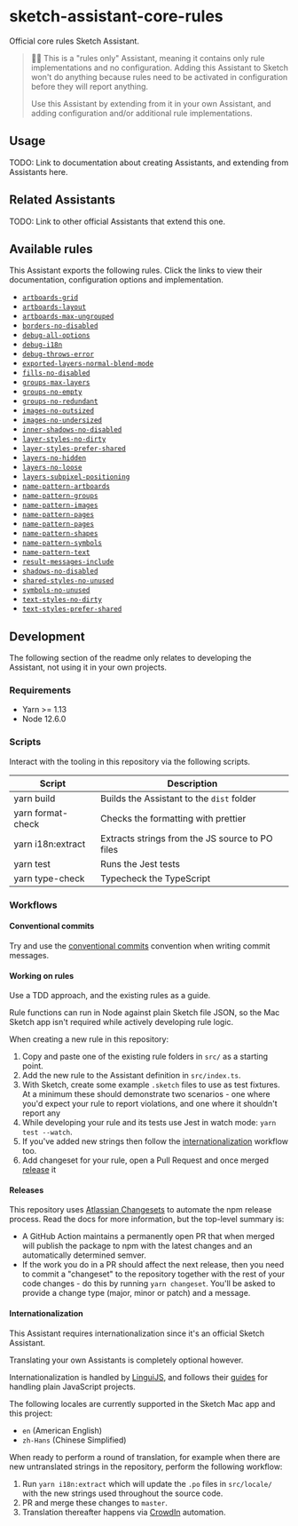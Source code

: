 # sketch-assistant-core-rules

Official core rules Sketch Assistant.

> 💁‍♀️ This is a "rules only" Assistant, meaning it contains only rule implementations and no
> configuration. Adding this Assistant to Sketch won't do anything because rules need to be
> activated in configuration before they will report anything.
>
> Use this Assistant by extending from it in your own Assistant, and adding configuration and/or
> additional rule implementations.

## Usage

TODO: Link to documentation about creating Assistants, and extending from Assistants here.

## Related Assistants

TODO: Link to other official Assistants that extend this one.

## Available rules

This Assistant exports the following rules. Click the links to view their documentation,
configuration options and implementation.

- [`artboards-grid`](./src/rules/artboards-grid)
- [`artboards-layout`](./src/rules/artboards-layout)
- [`artboards-max-ungrouped`](./src/rules/artboards-max-ungrouped)
- [`borders-no-disabled`](./src/rules/borders-no-disabled)
- [`debug-all-options`](./src/rules/debug-all-options)
- [`debug-i18n`](./src/rules/debug-i18n)
- [`debug-throws-error`](./src/rules/debug-throws-error)
- [`exported-layers-normal-blend-mode`](./src/rules/exported-layers-normal-blend-mode)
- [`fills-no-disabled`](./src/rules/fills-no-disabled)
- [`groups-max-layers`](./src/rules/groups-max-layers)
- [`groups-no-empty`](./src/rules/groups-no-empty)
- [`groups-no-redundant`](./src/rules/groups-no-redundant)
- [`images-no-outsized`](./src/rules/images-no-outsized)
- [`images-no-undersized`](./src/rules/images-no-undersized)
- [`inner-shadows-no-disabled`](./src/rules/inner-shadows-no-disabled)
- [`layer-styles-no-dirty`](./src/layer-styles-no-dirty)
- [`layer-styles-prefer-shared`](./src/rules/layer-styles-prefer-shared)
- [`layers-no-hidden`](./src/rules/layers-no-hidden)
- [`layers-no-loose`](./src/rules/layers-no-loose)
- [`layers-subpixel-positioning`](./src/rules/layers-subpixel-positioning)
- [`name-pattern-artboards`](./src/rules/name-pattern-artboards)
- [`name-pattern-groups`](./src/rules/name-pattern-groups)
- [`name-pattern-images`](./src/rules/name-pattern-images)
- [`name-pattern-pages`](./src/rules/name-pattern-pages)
- [`name-pattern-pages`](./src/rules/name-pattern-pages)
- [`name-pattern-shapes`](./src/rules/name-pattern-shapes)
- [`name-pattern-symbols`](./src/rules/name-pattern-symbols)
- [`name-pattern-text`](./src/rules/name-pattern-text)
- [`result-messages-include`](./src/rules/result-messages-include)
- [`shadows-no-disabled`](./src/rules/shadows-no-disabled)
- [`shared-styles-no-unused`](./src/rules/shared-styles-no-unused)
- [`symbols-no-unused`](./src/rules/symbols-no-unused)
- [`text-styles-no-dirty`](./src/text-styles-no-dirty)
- [`text-styles-prefer-shared`](./src/rules/text-styles-prefer-shared)

## Development

The following section of the readme only relates to developing the Assistant, not using it in your
own projects.

### Requirements

- Yarn >= 1.13
- Node 12.6.0

### Scripts

Interact with the tooling in this repository via the following scripts.

| Script            | Description                                     |
| ----------------- | ----------------------------------------------- |
| yarn build        | Builds the Assistant to the `dist` folder       |
| yarn format-check | Checks the formatting with prettier             |
| yarn i18n:extract | Extracts strings from the JS source to PO files |
| yarn test         | Runs the Jest tests                             |
| yarn type-check   | Typecheck the TypeScript                        |

### Workflows

#### Conventional commits

Try and use the [conventional commits](https://www.conventionalcommits.org/) convention when writing
commit messages.

#### Working on rules

Use a TDD approach, and the existing rules as a guide.

Rule functions can run in Node against plain Sketch file JSON, so the Mac Sketch app isn't required
while actively developing rule logic.

When creating a new rule in this repository:

1. Copy and paste one of the existing rule folders in `src/` as a starting point.
1. Add the new rule to the Assistant definition in `src/index.ts`.
1. With Sketch, create some example `.sketch` files to use as test fixtures. At a minimum these
   should demonstrate two scenarios - one where you'd expect your rule to report violations, and one
   where it shouldn't report any
1. While developing your rule and its tests use Jest in watch mode: `yarn test --watch`.
1. If you've added new strings then follow the [internationalization](#internationalization)
   workflow too.
1. Add changeset for your rule, open a Pull Request and once merged [release](#releases) it

#### Releases

This repository uses [Atlassian Changesets](https://github.com/atlassian/changesets) to automate the
npm release process. Read the docs for more information, but the top-level summary is:

- A GitHub Action maintains a permanently open PR that when merged will publish the package to npm
  with the latest changes and an automatically determined semver.
- If the work you do in a PR should affect the next release, then you need to commit a "changeset"
  to the repository together with the rest of your code changes - do this by running
  `yarn changeset`. You'll be asked to provide a change type (major, minor or patch) and a message.

#### Internationalization

This Assistant requires internationalization since it's an official Sketch Assistant.

Translating your own Assistants is completely optional however.

Internationalization is handled by [LinguiJS](https://lingui.js.org), and follows their
[guides](https://lingui.js.org/tutorials/javascript.html) for handling plain JavaScript projects.

The following locales are currently supported in the Sketch Mac app and this project:

- `en` (American English)
- `zh-Hans` (Chinese Simplified)

When ready to perform a round of translation, for example when there are new untranslated strings in
the repository, perform the following workflow:

1. Run `yarn i18n:extract` which will update the `.po` files in `src/locale/` with the new strings
   used throughout the source code.
1. PR and merge these changes to `master`.
1. Translation thereafter happens via [CrowdIn](https://crowdin.com) automation.
